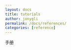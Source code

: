 ```yaml
---
layout: docs
title: tutorials
author: jonygli
permalink: /docs/references/
categories: [reference]
---
```


手册